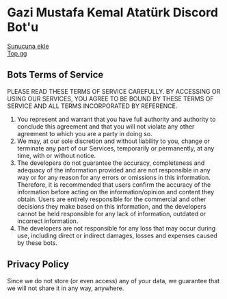 # Gazi Mustafa Kemal Atatürk Discord Bot'u

[Sunucuna ekle](https://discord.com/oauth2/authorize?scope=bot+applications.commands&permissions=0&client_id=719897844085161985)  
[Top.gg](https://top.gg/bot/719897844085161985)

## Bots Terms of Service

PLEASE READ THESE TERMS OF SERVICE CAREFULLY. BY ACCESSING OR USING OUR SERVICES, YOU AGREE TO BE BOUND BY THESE TERMS OF SERVICE AND ALL TERMS INCORPORATED BY REFERENCE.

1. You represent and warrant that you have full authority and authority to conclude this agreement and that you will not violate any other agreement to which you are a party in doing so.
2. We may, at our sole discretion and without liability to you, change or terminate any part of our Services, temporarily or permanently, at any time, with or without notice.
3. The developers do not guarantee the accuracy, completeness and adequacy of the information provided and are not responsible in any way or for any reason for any errors or omissions in this information. Therefore, it is recommended that users confirm the accuracy of the information before acting on the information/opinion and content they obtain. Users are entirely responsible for the commercial and other decisions they make based on this information, and the developers cannot be held responsible for any lack of information, outdated or incorrect information.
4. The developers are not responsible for any loss that may occur during use, including direct or indirect damages, losses and expenses caused by these bots.

## Privacy Policy

Since we do not store (or even access) any of your data, we guarantee that we will not share it in any way, anywhere.

